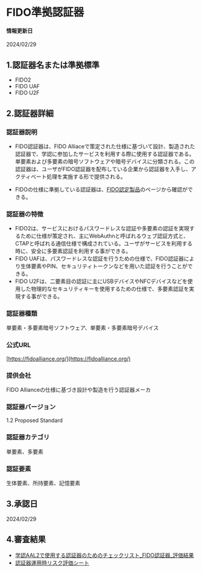 # FIDO準拠認証器

#### 情報更新日
  2024/02/29

## 1.認証器名または準拠標準
  - FIDO2
  - FIDO UAF
  - FIDO U2F

## 2.認証器詳細

### 認証器説明
  - FIDO認証器は、FIDO Alliaceで策定された仕様に基づいて設計、製造された認証器で、学認に参加したサービスを利用する際に使用する認証器である。単要素および多要素の暗号ソフトウェアや暗号デバイスに分類される。この認証器は、ユーザがFIDO認証器を配布している企業から認証器を入手し、アクティベート処理を実施する形で提供される。

  - FIDOの仕様に準拠している認証器は、[FIDO認定製品](https://fidoalliance.org/certification/fido-certified-products/?lang=ja)のページから確認ができる。

### 認証器の特徴
  - FIDO2は、サービスにおけるパスワードレスな認証や多要素の認証を実現するために仕様が策定され、主にWebAuthnと呼ばれるウェブ認証方式と、CTAPと呼ばれる通信仕様で構成されている。ユーザがサービスを利用する時に、安全に多要素認証を利用する事ができる。
  - FIDO UAFは、パスワードレスな認証を行うための仕様で、FIDO認証器により生体要素やPIN、セキュリティトークンなどを用いた認証を行うことができる。
  - FIDO U2Fは、二要素目の認証に主にUSBデバイスやNFCデバイスなどを使用した物理的なセキュリティキーを使用するための仕様で、多要素認証を実現する事ができる。

### 認証器種類
  単要素・多要素暗号ソフトウェア、単要素・多要素暗号デバイス

### 公式URL
  [https://fidoalliance.org/](https://fidoalliance.org/)

### 提供会社
  FIDO Allianceの仕様に基づき設計や製造を行う認証器メーカ

### 認証器バージョン
  1.2 Proposed Standard

### 認証器カテゴリ
  単要素、多要素

### 認証要素
  生体要素、所持要素、記憶要素

## 3.承認日
  2024/02/29

## 4.審査結果
  - [学認AAL2で使用する認証器のためのチェックリスト_FIDO認証器_評価結果](assets/checklist_fido.xlsx)
  - [認証器運用時リスク評価シート](../risk_assesment/)